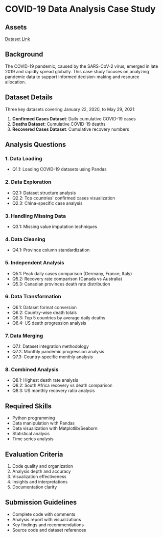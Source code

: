 # COVID-19 Data Analysis Case Study



## Assets

[Dataset Link](https://drive.google.com/file/d/1bUCZhVAJz05AI6OsiJDnlHb4UjwryMU3/view?usp=sharing)

## Background

The COVID-19 pandemic, caused by the SARS-CoV-2 virus, emerged in late 2019 and rapidly spread globally. This case study focuses on analyzing pandemic data to support informed decision-making and resource allocation.

## Dataset Details

Three key datasets covering January 22, 2020, to May 29, 2021:

1. **Confirmed Cases Dataset**: Daily cumulative COVID-19 cases
2. **Deaths Dataset**: Cumulative COVID-19 deaths
3. **Recovered Cases Dataset**: Cumulative recovery numbers

## Analysis Questions

### 1. Data Loading

- Q1.1: Loading COVID-19 datasets using Pandas

### 2. Data Exploration

- Q2.1: Dataset structure analysis
- Q2.2: Top countries' confirmed cases visualization
- Q2.3: China-specific case analysis

### 3. Handling Missing Data

- Q3.1: Missing value imputation techniques

### 4. Data Cleaning

- Q4.1: Province column standardization

### 5. Independent Analysis

- Q5.1: Peak daily cases comparison (Germany, France, Italy)
- Q5.2: Recovery rate comparison (Canada vs Australia)
- Q5.3: Canadian provinces death rate distribution

### 6. Data Transformation

- Q6.1: Dataset format conversion
- Q6.2: Country-wise death totals
- Q6.3: Top 5 countries by average daily deaths
- Q6.4: US death progression analysis

### 7. Data Merging

- Q7.1: Dataset integration methodology
- Q7.2: Monthly pandemic progression analysis
- Q7.3: Country-specific monthly analysis

### 8. Combined Analysis

- Q8.1: Highest death rate analysis
- Q8.2: South Africa recovery vs death comparison
- Q8.3: US monthly recovery ratio analysis

## Required Skills

- Python programming
- Data manipulation with Pandas
- Data visualization with Matplotlib/Seaborn
- Statistical analysis
- Time series analysis

## Evaluation Criteria

1. Code quality and organization
2. Analysis depth and accuracy
3. Visualization effectiveness
4. Insights and interpretations
5. Documentation clarity

## Submission Guidelines

- Complete code with comments
- Analysis report with visualizations
- Key findings and recommendations
- Source code and dataset references

